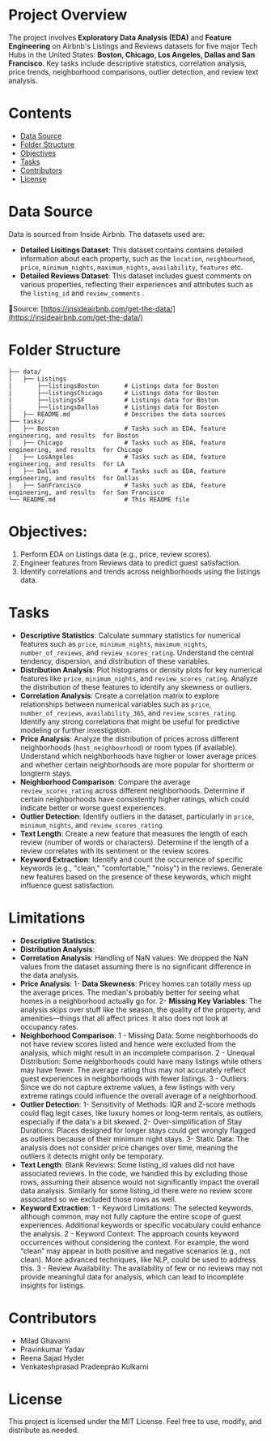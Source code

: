 # Project Overview
The project involves **Exploratory Data Analysis (EDA)** and **Feature Engineering** on Airbnb's Listings and Reviews datasets for five major Tech Hubs in the United States: **Boston, Chicago, Los Angeles, Dallas and San Francisco**. Key tasks include descriptive statistics, correlation analysis, price trends, neighborhood comparisons, outlier detection, and review text analysis.

# Contents
- [Data Source](https://github.com/venkapk/machine-learning/edit/master/README.md#data-source)
- [Folder Structure](https://github.com/venkapk/machine-learning/edit/master/README.md#folder-structure)
- [Objectives](https://github.com/venkapk/machine-learning/edit/master/README.md#objectives)
- [Tasks](https://github.com/venkapk/machine-learning/edit/master/README.md#tasks)
- [Contributors](https://github.com/venkapk/machine-learning/edit/master/README.md#contributors)
- [License](https://github.com/venkapk/machine-learning/edit/master/README.md#license)

# Data Source
Data is sourced from Inside Airbnb. The datasets used are:
- **Detailed Lisitings Dataset**: This dataset contains contains detailed information about each property, such as the `location`, `neighbourhood`, `price`, `minimum_nights`, `maximum_nights`, `availability`, `features` etc.
- **Detailed Reviews Dataset**: This dataset includes guest comments on various properties, reflecting their experiences and attributes such as the `listing_id` and `review_comments` .

🔗Source: [https://insideairbnb.com/get-the-data/](https://insideairbnb.com/get-the-data/)

# Folder Structure

    ├── data/
    │   ├── Listings
    |       ├──listingsBoston       # Listings data for Boston
    |       ├──listingsChicago      # Listings data for Boston
    |       ├──listingsSF           # Listings data for Boston
    |       ├──listingsDallas       # Listings data for Boston
    │   ├── README.md               # Describes the data sources
    ├── tasks/
    │   ├── Boston                  # Tasks such as EDA, feature engineering, and results  for Boston
    │   ├── Chicago                 # Tasks such as EDA, feature engineering, and results  for Chicago
    │   ├── LosAngeles              # Tasks such as EDA, feature engineering, and results  for LA
    │   ├── Dallas                  # Tasks such as EDA, feature engineering, and results  for Dallas
    │   ├── SanFrancisco            # Tasks such as EDA, feature engineering, and results  for San Francisco
    └── README.md                   # This README file

# Objectives:
1. Perform EDA on Listings data (e.g., price, review scores).
2. Engineer features from Reviews data to predict guest satisfaction.
3. Identify correlations and trends across neighborhoods using the listings data.

# Tasks
* **Descriptive Statistics**: Calculate summary statistics for numerical features such as `price`, `minimum_nights`, `maximum_nights`, `number_of_reviews`, and
`review_scores_rating`. Understand the central tendency, dispersion, and distribution of these variables.
* **Distribution Analysis**: Plot histograms or density plots for key numerical features like `price`, `minimum_nights`, and `review_scores_rating`. Analyze the
distribution of these features to identify any skewness or outliers.
* **Correlation Analysis**: Create a correlation matrix to explore relationships between numerical variables such as `price`, `number_of_reviews`, `availability_365`,
and `review_scores_rating`. Identify any strong correlations that might be useful for predictive modeling or further investigation.
* **Price Analysis**: Analyze the distribution of prices across different neighborhoods (`host_neighbourhood`) or room types (if available). Understand which
neighborhoods have higher or lower average prices and whether certain neighborhoods are more popular for shortterm or longterm stays.
* **Neighborhood Comparison**: Compare the average `review_scores_rating` across different neighborhoods. Determine if certain neighborhoods have consistently higher
ratings, which could indicate better or worse guest experiences.
* **Outlier Detection**: Identify outliers in the dataset, particularly in `price`, `minimum_nights`, and `review_scores_rating`.
* **Text Length**: Create a new feature that measures the length of each review (number of words or characters). Determine if the length of a review
correlates with its sentiment or the review scores.
* **Keyword Extraction**: Identify and count the occurrence of specific keywords (e.g., "clean," "comfortable," "noisy") in the reviews. Generate new features based on the
presence of these keywords, which might influence guest satisfaction.

# Limitations
* **Descriptive Statistics**:
* **Distribution Analysis**:
* **Correlation Analysis**: Handling of NaN values: We dropped the NaN values from the dataset assuming there is no significant difference in the data analysis. 
* **Price Analysis**:
1- **Data Skewness**: Pricey homes can totally mess up the average prices. The median's probably better for seeing what homes in a neighborhood actually go for. 
2- **Missing Key Variables**: The analysis skips over stuff like the season, the quality of the property, and amenities—things that all affect prices. It also does not look at occupancy rates. 
* **Neighborhood Comparison**:
1 - Missing Data: Some neighborhoods do not have review scores listed and hence were excluded from the analysis, which might result in an incomplete comparison. 
2 - Unequal Distribution: Some neighborhoods could have many listings while others may have fewer. The average rating thus may not accurately reflect guest experiences in neighborhoods with fewer listings. 
3 - Outliers: Since we do not capture extreme values, a few listings with very extreme ratings could influence the overall average of a neighborhood. 
* **Outlier Detection**:
1- Sensitivity of Methods: IQR and Z-score methods could flag legit cases, like luxury homes or long-term rentals, as outliers, especially if the data's a bit skewed. 
2- Over-simplification of Stay Durations: Places designed for longer stays could get wrongly flagged as outliers because of their minimum night stays. 
3- Static Data: The analysis does not consider price changes over time, meaning the outliers it detects might only be temporary. 
* **Text Length**: Blank Reviews: Some listing_id values did not have associated reviews. In the code, we handled this by excluding those rows, assuming their absence would not significantly impact the overall data analysis. Similarly for some listing_id there were no review score associated so we excluded those rows as well. 
* **Keyword Extraction**:
1 - Keyword Limitations: The selected keywords, although common, may not fully capture the entire scope of guest experiences. Additional keywords or specific vocabulary could enhance the analysis. 
2 - Keyword Context: The approach counts keyword occurrences without considering the context. For example, the word “clean” may appear in both positive and negative scenarios (e.g., not clean). More advanced techniques, like NLP, could be used to address this. 
3 - Review Availability: The availability of few or no reviews may not provide meaningful data for analysis, which can lead to incomplete insights for listings. 

# Contributors
* Milad Ghavami
* Pravinkumar Yadav
* Reena Sajad Hyder
* Venkateshprasad Pradeeprao Kulkarni

# License
This project is licensed under the MIT License. Feel free to use, modify, and distribute as needed.
